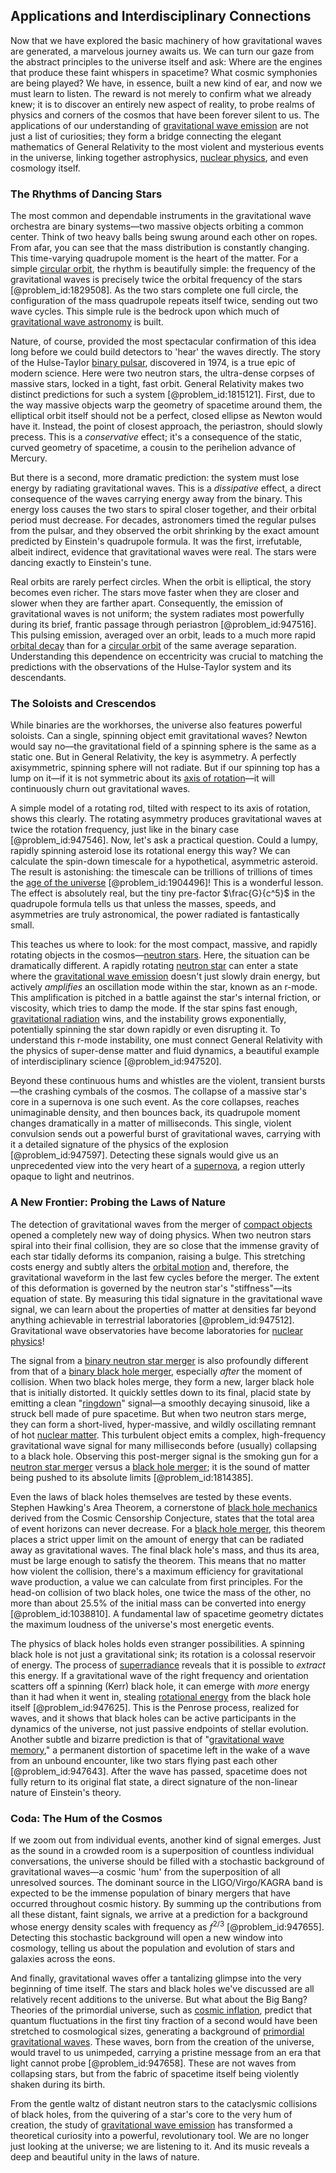 ## Applications and Interdisciplinary Connections

Now that we have explored the basic machinery of how gravitational waves are generated, a marvelous journey awaits us. We can turn our gaze from the abstract principles to the universe itself and ask: Where are the engines that produce these faint whispers in spacetime? What cosmic symphonies are being played? We have, in essence, built a new kind of ear, and now we must learn to listen. The reward is not merely to confirm what we already knew; it is to discover an entirely new aspect of reality, to probe realms of physics and corners of the cosmos that have been forever silent to us. The applications of our understanding of [gravitational wave emission](@article_id:160346) are not just a list of curiosities; they form a bridge connecting the elegant mathematics of General Relativity to the most violent and mysterious events in the universe, linking together astrophysics, [nuclear physics](@article_id:136167), and even cosmology itself.

### The Rhythms of Dancing Stars

The most common and dependable instruments in the gravitational wave orchestra are binary systems—two massive objects orbiting a common center. Think of two heavy balls being swung around each other on ropes. From afar, you can see that the mass distribution is constantly changing. This time-varying quadrupole moment is the heart of the matter. For a simple [circular orbit](@article_id:173229), the rhythm is beautifully simple: the frequency of the gravitational waves is precisely twice the orbital frequency of the stars [@problem_id:1829508]. As the two stars complete one full circle, the configuration of the mass quadrupole repeats itself twice, sending out two wave cycles. This simple rule is the bedrock upon which much of [gravitational wave astronomy](@article_id:143840) is built.

Nature, of course, provided the most spectacular confirmation of this idea long before we could build detectors to 'hear' the waves directly. The story of the Hulse-Taylor [binary pulsar](@article_id:157135), discovered in 1974, is a true epic of modern science. Here were two neutron stars, the ultra-dense corpses of massive stars, locked in a tight, fast orbit. General Relativity makes two distinct predictions for such a system [@problem_id:1815121]. First, due to the way massive objects warp the geometry of spacetime around them, the elliptical orbit itself should not be a perfect, closed ellipse as Newton would have it. Instead, the point of closest approach, the periastron, should slowly precess. This is a *conservative* effect; it's a consequence of the static, curved geometry of spacetime, a cousin to the perihelion advance of Mercury.

But there is a second, more dramatic prediction: the system must lose energy by radiating gravitational waves. This is a *dissipative* effect, a direct consequence of the waves carrying energy away from the binary. This energy loss causes the two stars to spiral closer together, and their orbital period must decrease. For decades, astronomers timed the regular pulses from the pulsar, and they observed the orbit shrinking by the exact amount predicted by Einstein's quadrupole formula. It was the first, irrefutable, albeit indirect, evidence that gravitational waves were real. The stars were dancing exactly to Einstein's tune.

Real orbits are rarely perfect circles. When the orbit is elliptical, the story becomes even richer. The stars move faster when they are closer and slower when they are farther apart. Consequently, the emission of gravitational waves is not uniform; the system radiates most powerfully during its brief, frantic passage through periastron [@problem_id:947516]. This pulsing emission, averaged over an orbit, leads to a much more rapid [orbital decay](@article_id:159770) than for a [circular orbit](@article_id:173229) of the same average separation. Understanding this dependence on eccentricity was crucial to matching the predictions with the observations of the Hulse-Taylor system and its descendants.

### The Soloists and Crescendos

While binaries are the workhorses, the universe also features powerful soloists. Can a single, spinning object emit gravitational waves? Newton would say no—the gravitational field of a spinning sphere is the same as a static one. But in General Relativity, the key is asymmetry. A perfectly axisymmetric, spinning sphere will not radiate. But if our spinning top has a lump on it—if it is not symmetric about its [axis of rotation](@article_id:186600)—it will continuously churn out gravitational waves.

A simple model of a rotating rod, tilted with respect to its axis of rotation, shows this clearly. The rotating asymmetry produces gravitational waves at twice the rotation frequency, just like in the binary case [@problem_id:947546]. Now, let's ask a practical question. Could a lumpy, rapidly spinning asteroid lose its rotational energy this way? We can calculate the spin-down timescale for a hypothetical, asymmetric asteroid. The result is astonishing: the timescale can be trillions of trillions of times the [age of the universe](@article_id:159300) [@problem_id:1904496]! This is a wonderful lesson. The effect is absolutely real, but the tiny pre-factor $\frac{G}{c^5}$ in the quadrupole formula tells us that unless the masses, speeds, and asymmetries are truly astronomical, the power radiated is fantastically small.

This teaches us where to look: for the most compact, massive, and rapidly rotating objects in the cosmos—[neutron stars](@article_id:139189). Here, the situation can be dramatically different. A rapidly rotating [neutron star](@article_id:146765) can enter a state where the [gravitational wave emission](@article_id:160346) doesn't just slowly drain energy, but actively *amplifies* an oscillation mode within the star, known as an r-mode. This amplification is pitched in a battle against the star's internal friction, or viscosity, which tries to damp the mode. If the star spins fast enough, [gravitational radiation](@article_id:265530) wins, and the instability grows exponentially, potentially spinning the star down rapidly or even disrupting it. To understand this r-mode instability, one must connect General Relativity with the physics of super-dense matter and fluid dynamics, a beautiful example of interdisciplinary science [@problem_id:947520].

Beyond these continuous hums and whistles are the violent, transient bursts—the crashing cymbals of the cosmos. The collapse of a massive star's core in a supernova is one such event. As the core collapses, reaches unimaginable density, and then bounces back, its quadrupole moment changes dramatically in a matter of milliseconds. This single, violent convulsion sends out a powerful burst of gravitational waves, carrying with it a detailed signature of the physics of the explosion [@problem_id:947597]. Detecting these signals would give us an unprecedented view into the very heart of a [supernova](@article_id:158957), a region utterly opaque to light and neutrinos.

### A New Frontier: Probing the Laws of Nature

The detection of gravitational waves from the merger of [compact objects](@article_id:157117) opened a completely new way of doing physics. When two neutron stars spiral into their final collision, they are so close that the immense gravity of each star tidally deforms its companion, raising a bulge. This stretching costs energy and subtly alters the [orbital motion](@article_id:162362) and, therefore, the gravitational waveform in the last few cycles before the merger. The extent of this deformation is governed by the neutron star's "stiffness"—its equation of state. By measuring this tidal signature in the gravitational wave signal, we can learn about the properties of matter at densities far beyond anything achievable in terrestrial laboratories [@problem_id:947512]. Gravitational wave observatories have become laboratories for [nuclear physics](@article_id:136167)!

The signal from a [binary neutron star merger](@article_id:160234) is also profoundly different from that of a [binary black hole merger](@article_id:158729), especially *after* the moment of collision. When two black holes merge, they form a new, larger black hole that is initially distorted. It quickly settles down to its final, placid state by emitting a clean "[ringdown](@article_id:261011)" signal—a smoothly decaying sinusoid, like a struck bell made of pure spacetime. But when two neutron stars merge, they can form a short-lived, hyper-massive, and wildly oscillating remnant of hot [nuclear matter](@article_id:157817). This turbulent object emits a complex, high-frequency gravitational wave signal for many milliseconds before (usually) collapsing to a black hole. Observing this post-merger signal is the smoking gun for a [neutron star merger](@article_id:159923) versus a [black hole merger](@article_id:146154); it is the sound of matter being pushed to its absolute limits [@problem_id:1814385].

Even the laws of black holes themselves are tested by these events. Stephen Hawking's Area Theorem, a cornerstone of [black hole mechanics](@article_id:264265) derived from the Cosmic Censorship Conjecture, states that the total area of event horizons can never decrease. For a [black hole merger](@article_id:146154), this theorem places a strict upper limit on the amount of energy that can be radiated away as gravitational waves. The final black hole's mass, and thus its area, must be large enough to satisfy the theorem. This means that no matter how violent the collision, there's a maximum efficiency for gravitational wave production, a value we can calculate from first principles. For the head-on collision of two black holes, one twice the mass of the other, no more than about 25.5% of the initial mass can be converted into energy [@problem_id:1038810]. A fundamental law of spacetime geometry dictates the maximum loudness of the universe's most energetic events.

The physics of black holes holds even stranger possibilities. A spinning black hole is not just a gravitational sink; its rotation is a colossal reservoir of energy. The process of [superradiance](@article_id:149005) reveals that it is possible to *extract* this energy. If a gravitational wave of the right frequency and orientation scatters off a spinning (Kerr) black hole, it can emerge with *more* energy than it had when it went in, stealing [rotational energy](@article_id:160168) from the black hole itself [@problem_id:947625]. This is the Penrose process, realized for waves, and it shows that black holes can be active participants in the dynamics of the universe, not just passive endpoints of stellar evolution. Another subtle and bizarre prediction is that of "[gravitational wave memory](@article_id:157136)," a permanent distortion of spacetime left in the wake of a wave from an unbound encounter, like two stars flying past each other [@problem_id:947643]. After the wave has passed, spacetime does not fully return to its original flat state, a direct signature of the non-linear nature of Einstein's theory.

### Coda: The Hum of the Cosmos

If we zoom out from individual events, another kind of signal emerges. Just as the sound in a crowded room is a superposition of countless individual conversations, the universe should be filled with a stochastic background of gravitational waves—a cosmic 'hum' from the superposition of all unresolved sources. The dominant source in the LIGO/Virgo/KAGRA band is expected to be the immense population of binary mergers that have occurred throughout cosmic history. By summing up the contributions from all these distant, faint signals, we arrive at a prediction for a background whose energy density scales with frequency as $f^{2/3}$ [@problem_id:947655]. Detecting this stochastic background will open a new window into cosmology, telling us about the population and evolution of stars and galaxies across the eons.

And finally, gravitational waves offer a tantalizing glimpse into the very beginning of time itself. The stars and black holes we've discussed are all relatively recent additions to the universe. But what about the Big Bang? Theories of the primordial universe, such as [cosmic inflation](@article_id:156104), predict that quantum fluctuations in the first tiny fraction of a second would have been stretched to cosmological sizes, generating a background of [primordial gravitational waves](@article_id:160586). These waves, born from the creation of the universe, would travel to us unimpeded, carrying a pristine message from an era that light cannot probe [@problem_id:947658]. These are not waves from collapsing stars, but from the fabric of spacetime itself being violently shaken during its birth.

From the gentle waltz of distant neutron stars to the cataclysmic collisions of black holes, from the quivering of a star's core to the very hum of creation, the study of [gravitational wave emission](@article_id:160346) has transformed a theoretical curiosity into a powerful, revolutionary tool. We are no longer just looking at the universe; we are listening to it. And its music reveals a deep and beautiful unity in the laws of nature.